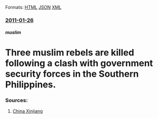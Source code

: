 
Formats: [HTML](/news/2011/01/26/three-muslim-rebels-are-killed-following-a-clash-with-government-security-forces-in-the-southern-philippines.html)  [JSON](/news/2011/01/26/three-muslim-rebels-are-killed-following-a-clash-with-government-security-forces-in-the-southern-philippines.json)  [XML](/news/2011/01/26/three-muslim-rebels-are-killed-following-a-clash-with-government-security-forces-in-the-southern-philippines.xml)  

### [2011-01-26](/news/2011/01/26/index.md)

##### muslim
# Three muslim rebels are killed following a clash with government security forces in the Southern Philippines. 




### Sources:

1. [China Xinjiang](http://en.chinaxinjiang.cn/01/02/201101/t20110128_138977.htm)
